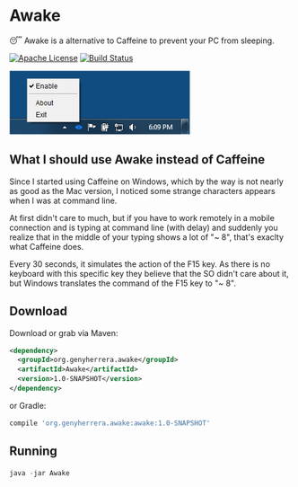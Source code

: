 # Awake #

:sleeping: Awake is a alternative to Caffeine to prevent your PC from sleeping.

[![Apache License](http://img.shields.io/badge/license-ASL-blue.svg)](https://github.com/genyherrera/awake/blob/master/LICENSE)
[![Build Status](https://travis-ci.org/genyherrera/awake.svg)](https://travis-ci.org/genyherrera/awake)

![Screenshots](scr1.png)

## What I should use Awake instead of Caffeine ##

Since I started using Caffeine on Windows, which by the way is not nearly as good as the Mac version, I noticed some strange characters appears when I was at command line.

At first didn't care to much, but if you have to work remotely in a mobile connection and is typing at command line (with delay) and suddenly you realize that in the middle of your typing shows a lot of "~ 8", that's exaclty what Caffeine does.

Every 30 seconds, it simulates the action of the F15 key. As there is no keyboard with this specific key they believe that the SO didn't care about it, but Windows translates the command of the F15 key to "~ 8".

## Download ##

Download or grab via Maven:
```xml
<dependency>
  <groupId>org.genyherrera.awake</groupId>
  <artifactId>Awake</artifactId>
  <version>1.0-SNAPSHOT</version>
</dependency>
```
or Gradle:
```groovy
compile 'org.genyherrera.awake:awake:1.0-SNAPSHOT'
```


## Running ##

```java
java -jar Awake
```
